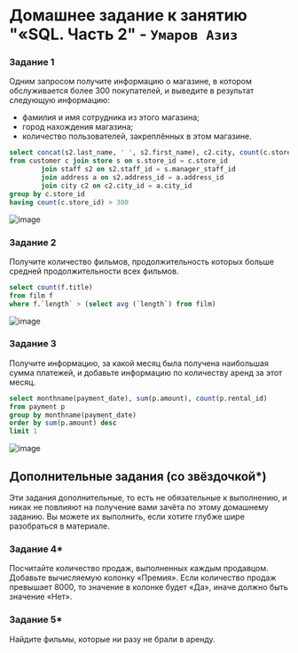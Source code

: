 # Домашнее задание к занятию "«SQL. Часть 2" - `Умаров Азиз`


### Задание 1

Одним запросом получите информацию о магазине, в котором обслуживается более 300 покупателей, и выведите в результат следующую информацию: 
- фамилия и имя сотрудника из этого магазина;
- город нахождения магазина;
- количество пользователей, закреплённых в этом магазине.
```sql
select concat(s2.last_name, ' ', s2.first_name), c2.city, count(c.store_id)
from customer c join store s on s.store_id = c.store_id 
		join staff s2 on s2.staff_id = s.manager_staff_id 
		join address a on s2.address_id = a.address_id 
		join city c2 on c2.city_id = a.city_id 
group by c.store_id 
having count(c.store_id) > 300
```
![image](https://github.com/UmarovAM/sys-homework/assets/118117183/fc46866e-98e8-4e78-874d-c8da46d241de)

### Задание 2

Получите количество фильмов, продолжительность которых больше средней продолжительности всех фильмов.
```sql
select count(f.title)
from film f
where f.`length` > (select avg (`length`) from film)
```
![image](https://github.com/UmarovAM/sys-homework/assets/118117183/62abd86f-5d17-423e-aa3c-00fdd726ed4e)

### Задание 3

Получите информацию, за какой месяц была получена наибольшая сумма платежей, и добавьте информацию по количеству аренд за этот месяц.
```sql
select monthname(payment_date), sum(p.amount), count(p.rental_id)
from payment p
group by monthname(payment_date)
order by sum(p.amount) desc 
limit 1
```
![image](https://github.com/UmarovAM/sys-homework/assets/118117183/477e4e57-8407-43f7-a937-cab49c25ed08)



## Дополнительные задания (со звёздочкой*)
Эти задания дополнительные, то есть не обязательные к выполнению, и никак не повлияют на получение вами зачёта по этому домашнему заданию. Вы можете их выполнить, если хотите глубже шире разобраться в материале.

### Задание 4*

Посчитайте количество продаж, выполненных каждым продавцом. Добавьте вычисляемую колонку «Премия». Если количество продаж превышает 8000, то значение в колонке будет «Да», иначе должно быть значение «Нет».

### Задание 5*

Найдите фильмы, которые ни разу не брали в аренду.
